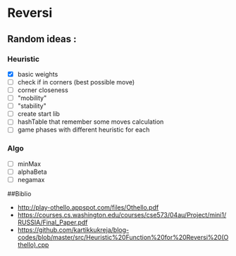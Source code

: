 # Reversi

## Random ideas :
### Heuristic
 -[x] basic weights
 -[ ] check if in corners (best possible move)
 -[ ] corner closeness
 -[ ] "mobility"
 -[ ] "stability"
 -[ ] create start lib
 -[ ] hashTable that remember some moves calculation
 -[ ] game phases with different heuristic for each
 
### Algo
 -[ ] minMax
 -[ ] alphaBeta
 -[ ] negamax
 
##Biblio
   - http://play-othello.appspot.com/files/Othello.pdf
   - https://courses.cs.washington.edu/courses/cse573/04au/Project/mini1/RUSSIA/Final_Paper.pdf
   - https://github.com/kartikkukreja/blog-codes/blob/master/src/Heuristic%20Function%20for%20Reversi%20(Othello).cpp
